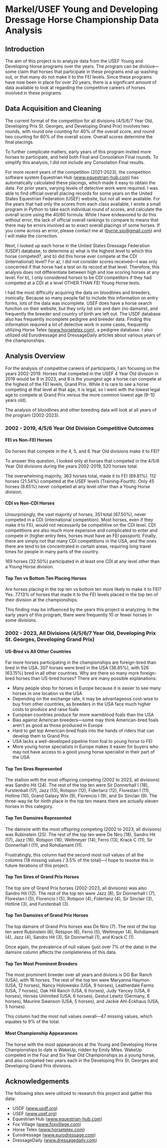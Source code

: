 # Markel/USEF Young and Developing Dressage Horse Championship Data Analysis

## Introduction
The aim of this project is to analyze data from the USEF Young and Developing Horse programs over the years. The program can be divisive—some claim that horses that participate in these programs end up washing out, or that many do not make it to the FEI levels. Since these programs have now been in place for over 20 years, there is a significant amount of data available to look at regarding the competitive careers of horses involved in these programs.

## Data Acquisition and Cleaning
The current format of the competition for all divisions (4/5/6/7 Year Old, Developing Prix St. Georges, and Developing Grand Prix) involves two rounds, with round one counting for 40% of the overall score, and round two counting for 60% of the overall score. Overall scores determine the final placings. 

To further complicate matters, early years of this program invited more horses to participate, and held both Final and Consolation Final rounds. To simplify this analysis, I did not include any Consolation Final results. 

For more recent years of the competition (2021-2023), the competition software system Equestrian Hub (www.equestrian-hub.com) has automatically calculated these placings, which made it easy to obtain the data. For prior years, varying levels of detective work were required. I was able to find official overall placing records for some years on the United States Equestrian Federation (USEF) website, but not all were available. For the years that had only the scores from each class available, I wrote a small program in Python to take each individual round of scores, and calculate the overall score using the 40/60 formula. While I have endeavored to do this without error, the lack of official overall rankings to compare to means that there may be errors involved as to exact overall placings of some horses. If you come across an error, please contact me at (byrne.sio@gmail.com) and I will make the correction.

Next, I looked up each horse in the United States Dressage Federation (USDF) database, to determine a) what is the highest level to which this horse competed?,  and b) did this horse ever compete at the CDI (international) level? For a), I did not consider scores received—I was only concerned if that horse had a test on its record at that level. Therefore, this analysis does not differentiate between high and low scoring horses at any level. For b), I only considered horses to be CDI competitors if they had competed at a CDI at a level OTHER THAN FEI Young Horse tests. 

I had the most difficulty acquiring the data on bloodlines and breeders, ironically. Because so many people fail to include this information on entry forms, lots of the data was incomplete. USEF does have a horse search function on their website, but they only list sire and dam (no damsire), and frequently the breeder and country of birth are left out. The USDF database also has frequently incomplete pedigree and breeder data. Finding this information required a lot of detective work in some cases, frequently utilizing Horse Telex (www.horsetelex.com), a pedigree database. I also utilized old Eurodressage and DressageDaily articles about various years of the championships. 

## Analysis Overview

For the analysis of competitve careers of participants, I am focusing on the years 2002-2019. Horses that competed in the USEF 4 Year Old division in 2019 would be 8 in 2023, and 8 is the youngest age a horse can compete at the highest of the FEI levels, Grand Prix. While it is rare to see a horse competing at that level at that age, it is legal, so I went with the lowest legal age to compete at Grand Prix versus the more common lowest age (9-10 years old).

The analysis of bloodlines and other breeding data will look at all years of the program (2002-2023). 

### 2002 - 2019, 4/5/6 Year Old Division Competitive Outcomes

#### FEI vs Non-FEI Horses
Do horses that compete in the 4, 5, and 6 Year Old divisions make it to FEI? 

To answer this question, I looked only at horses that competed in the 4/5/6 Year Old divisions during the years 2002-2019, 520 horses total. 

The overwhelming majority, 363 horses total, made it to FEI (69.81%). 112 horses (21.54%) competed at the USEF levels (Training-Fourth). Only 45 horses (8.65%) never competed at any level other than a Young Horse division. 

#### CDI vs Non-CDI Horses
Unsurprisingly, the vast majority of horses, 351 total (67.50%), never competed in a CDI (international competition). Most horses, even if they make it to FEI, would not necessarily be competitive on the CDI level. CDI competitions are also much more expensive and complicated to enter and compete in (higher entry fees, horses must have an FEI passport). Finally, there are simply not that many CDI competitions in the USA, and the ones there are tend to be concentrated in certain areas, requiring long travel times for people in many parts of the country. 

169 horses (32.50%) participated in at least one CDI at any level other than a Young Horse division.

#### Top Ten vs Bottom Ten Placing Horses
Are horses placing in the top ten vs bottom ten more likely to make it to FEI? Yes. 77.13% of horses that made it to the FEI levels placed in the top ten of their division at the championships. 

This finding may be influenced by the years this project is analyzing. In the early years of this program, there were frequently 10 or fewer horses in some divisions. 

### 2002 - 2023, All Divisions (4/5/6/7 Year Old, Developing Prix St. Georges, Developing Grand Prix)

#### US-Bred vs All Other Countries
Far more horses participating in the championships are foreign-bred than bred in the USA. 307 horses were bred in the USA (36.85%), with 526 (63.15%) bred in all other countries. Why are there so many more foreign-bred horses than US-bred horses? There are many possible explanations:

* Many people shop for horses in Europe because it is easier to see many horses in one location vs the USA
* Depending on the exchange rate, it may be advantageous cost-wise to buy from other countries, as breeders in the USA face much higher costs to produce and raise foals
* European countries produce far more warmblood foals than the USA
* Bias against American breeders—some may think American-bred foals aren't as good as those produced in Europe
* Hard to get top American-bred foals into the hands of riders that can develop them to Grand Prix
* USA lacks a well-developed pipeline from foal to young horse to FEI
* More young horse specialists in Europe makes it easier for buyers who may not have access to a good young horse specialist in their part of the USA


#### Top Ten Sires Represented
The stallion with the most offspring competing (2002 to 2023, all divisions) was Sandro Hit (24). The rest of the top ten were Sir Donnerhall I (18), Furstenball (17), Jazz (13), Rotspon (12), Fidertanz (12), Florestan I (11), Hotline (10), Grand Galaxy Win (9), Florencio I (9), and Sir Sinclair (9). The three-way tie for ninth place in the top ten means there are actually eleven horses in this category.

#### Top Ten Damsires Represented
The damsire with the most offspring competing (2002 to 2023, all divisions) was Rubinstein (25). The rest of the top ten were De Niro (18), Sandro Hit (17), Jazz (16), Rotspon (16), Weltmeyer (14), Ferro (13), Krack C (11), Sir Donnerhall I (11), and Rohdiamant (11). 

Frustratingly, this column had the second most null values of all the columns (18 missing values / 3.5% of the total)—I hope to resolve this in future iterations of this project.

#### Top Ten Sires of Grand Prix Horses
The top sire of Grand Prix horses (2002-2023, all divisions) was also Sandro Hit (12). The rest of the top ten were Jazz (8), Sir Donnerhall I (7), Florestan I (5), Florencio I (5), Rotspon (4), Fidertanz (4), Sir Sinclair (3), Hotline (3), and Furstenball (3). 

#### Top Ten Damsires of Grand Prix Horses
The top damsire of Grand Prix horses was De Niro (7). The rest of the top ten were Rubinstein (6), Rotspon (6), Ferro (5), Weltmeyer (4), Rohdiamant (4), Jazz (4), Sandro Hit (3), Sir Donnerhall (1), and Krack C (1). 

Once again, the prevalence of null values (just over 7% of the data) in the damsire column affects the completeness of this data. 

#### Top Ten Most Prominent Breeders 
The most prominent breeder over all years and divions is DG Bar Ranch (USA), with 16 horses. The rest of the top ten were Maryanna Haymon (USA, 12 horses), Nancy Holowesko (USA, 9 horses), Leatherdale Farms (USA, 7 horses), Oak Hill Ranch (USA, 6 horses), Judy Yancey (USA, 6 horses), Horses Unlimited (USA, 6 horses), Gestut Lewitz (Germany, 6 horses), Maurine Swanson (USA, 5 horses), and Jackie Ahl-Eckhaus (USA, 5 horses). 

This column had the most null values overall—47 missing values, which equates to 9% of the total. 

#### Most Championship Appearances
The horse with the most appearances at the Young and Developing Horse Championships to date is WakeUp, ridden by Emily Miles. WakeUp competed in the Four and Six Year Old Championships as a young horse, and also competed two years each in the Developing Prix St. Georges and Developing Grand Prix divisions. 

## Acknowledgements
The following sites were utilized to research this project and gather this data:

* USDF (www.usdf.org)
* USEF (www.usef.org)
* Equestrian Hub (www.equestrian-hub.com)
* Fox Village (www.foxvillage.com)
* Horse Telex (www.horsetelex.com)
* Eurodressage (www.eurodressage.com)
* DressageDaily (www.dressagedaily.com)